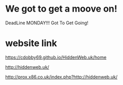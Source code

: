 # We got to get a moove on!
DeadLine MONDAY!!! Got To Get Going!

# website link
https://cdobby69.github.io/HiddenWeb.uk/home


http://hiddenweb.uk/


http://prox.x86.co.uk/index.php?http://hiddenweb.uk/
